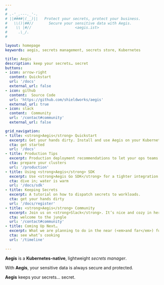 ```yaml
---
#
# .-'_.---._'-.
# ||####|(__)||   Protect your secrets, protect your business.
#   \\()|##//       Secure your sensitive data with Aegis.
#    \\ |#//                    <aegis.ist>
#     .\_/.
#

layout: homepage
keywords: aegis, secrets management, secrets store, Kubernetes

title: Aegis
description: keep your secrets… secret
buttons:
- icon: arrow-right
  content: Quickstart
  url: '/docs'
  external_url: false
- icon: github
  content:  Source Code
  url: 'https://github.com/shieldworks/aegis'
  external_url: true
- icon: slack
  content:  Community
  url: '/contact#community'
  external_url: false

grid_navigation:
- title: <strong>Aegis</strong> Quickstart
  excerpt: Get your hands dirty. Install and use Aegis on your Kubernetes cluster.
  cta: get started
  url: '/docs'
- title: Production Tips
  excerpt: Production deployment recommendations to let your ops teams <code>#sleepmore</code>.
  cta: prepare your clusters
  url: '/production'
- title: Using <strong>Aegis</strong> SDK
  excerpt: Use <strong>Aegis Go SDK</strong> for a tighter integration with <strong>Aegis</strong> components.
  cta: dive in; water is warm
  url: '/docs/sdk'
- title: Keeping Secrets
  excerpt: A tutorial on how to dispatch secrets to workloads.
  cta: get your hands dirty
  url: '/docs/register'
- title: <strong>Aegis</strong> Community
  excerpt: Join us on <strong>Slack</strong>. It’s nice and cozy in here.
  cta: welcome to the jungle
  url: '/contact#community'
- title: Coming Up Next…
  excerpt: What we are planning to do in the near (<em>and far</em>) future.
  cta: see what’s cooking
  url: '/timeline'
 
---
```


<div style="margin-top:0.75em"></div>

**Aegis** is a **Kubernetes-native**, lightweight *secrets manager*.

With **Aegis**, your sensitive data is always secure and protected.

**Aegis** keeps your secrets… secret.


[contact]: /contact
[contribute]: /contributing
[coffee]: /coffee
[slack-invite]: https://join.slack.com/t/aegis-6n41813/shared_invite/zt-1myzqdi6t-jTvuRd1zDLbHX0gN8VkCqg "Join aegis.slack.com"
